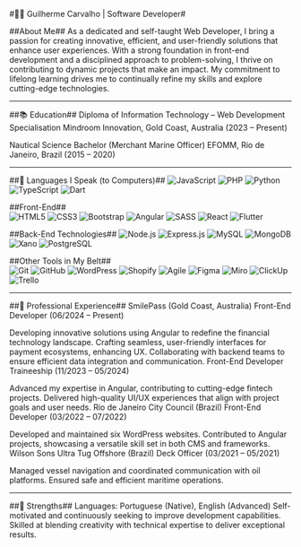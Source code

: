 #👨‍💻 Guilherme Carvalho | Software Developer#

##About Me##
As a dedicated and self-taught Web Developer, I bring a passion for creating innovative, efficient, and user-friendly solutions that enhance user experiences. With a strong foundation in front-end development and a disciplined approach to problem-solving, I thrive on contributing to dynamic projects that make an impact. My commitment to lifelong learning drives me to continually refine my skills and explore cutting-edge technologies.

---

##📚 Education##
Diploma of Information Technology – Web Development Specialisation
Mindroom Innovation, Gold Coast, Australia (2023 – Present)

Nautical Science Bachelor (Merchant Marine Officer)
EFOMM, Rio de Janeiro, Brazil (2015 – 2020)

---

##🧰 Languages I Speak (to Computers)##
![JavaScript](https://img.shields.io/badge/JavaScript-F7DF1E?style=flat-square&logo=javascript&logoColor=black) ![PHP](https://img.shields.io/badge/PHP-777BB4?style=flat-square&logo=php&logoColor=white) ![Python](https://img.shields.io/badge/Python-3776AB?style=flat-square&logo=python&logoColor=white) ![TypeScript](https://img.shields.io/badge/TypeScript-3178C6?style=flat-square&logo=typescript&logoColor=white) ![Dart](https://img.shields.io/badge/Dart-0175C2?style=flat-square&logo=dart&logoColor=white)  

##Front-End##  
![HTML5](https://img.shields.io/badge/HTML5-E34F26?style=flat-square&logo=html5&logoColor=white) ![CSS3](https://img.shields.io/badge/CSS3-1572B6?style=flat-square&logo=css3&logoColor=white) ![Bootstrap](https://img.shields.io/badge/Bootstrap-7952B3?style=flat-square&logo=bootstrap&logoColor=white) ![Angular](https://img.shields.io/badge/Angular-DD0031?style=flat-square&logo=angular&logoColor=white) ![SASS](https://img.shields.io/badge/SASS-CC6699?style=flat-square&logo=sass&logoColor=white) ![React](https://img.shields.io/badge/React-61DAFB?style=flat-square&logo=react&logoColor=black) ![Flutter](https://img.shields.io/badge/Flutter-02569B?style=flat-square&logo=flutter&logoColor=white)  

##Back-End Technologies## 
![Node.js](https://img.shields.io/badge/Node.js-339933?style=flat-square&logo=nodedotjs&logoColor=white) ![Express.js](https://img.shields.io/badge/Express.js-000000?style=flat-square&logo=express&logoColor=white) ![MySQL](https://img.shields.io/badge/MySQL-4479A1?style=flat-square&logo=mysql&logoColor=white) ![MongoDB](https://img.shields.io/badge/MongoDB-47A248?style=flat-square&logo=mongodb&logoColor=white) ![Xano](https://img.shields.io/badge/Xano-FF6D00?style=flat-square&logo=xano&logoColor=white) ![PostgreSQL](https://img.shields.io/badge/PostgreSQL-4169E1?style=flat-square&logo=postgresql&logoColor=white)  

##Other Tools in My Belt##  
![Git](https://img.shields.io/badge/Git-F05032?style=flat-square&logo=git&logoColor=white) ![GitHub](https://img.shields.io/badge/GitHub-181717?style=flat-square&logo=github&logoColor=white) ![WordPress](https://img.shields.io/badge/WordPress-21759B?style=flat-square&logo=wordpress&logoColor=white) ![Shopify](https://img.shields.io/badge/Shopify-7AB55C?style=flat-square&logo=shopify&logoColor=white) ![Agile](https://img.shields.io/badge/Agile-0078D7?style=flat-square&logo=agile&logoColor=white) ![Figma](https://img.shields.io/badge/Figma-F24E1E?style=flat-square&logo=figma&logoColor=white) ![Miro](https://img.shields.io/badge/Miro-050038?style=flat-square&logo=miro&logoColor=white) ![ClickUp](https://img.shields.io/badge/ClickUp-7B68EE?style=flat-square&logo=clickup&logoColor=white) ![Trello](https://img.shields.io/badge/Trello-0052CC?style=flat-square&logo=trello&logoColor=white)  

---

##👔 Professional Experience##
SmilePass (Gold Coast, Australia)
Front-End Developer (06/2024 – Present)

Developing innovative solutions using Angular to redefine the financial technology landscape.
Crafting seamless, user-friendly interfaces for payment ecosystems, enhancing UX.
Collaborating with backend teams to ensure efficient data integration and communication.
Front-End Developer Traineeship (11/2023 – 05/2024)

Advanced my expertise in Angular, contributing to cutting-edge fintech projects.
Delivered high-quality UI/UX experiences that align with project goals and user needs.
Rio de Janeiro City Council (Brazil)
Front-End Developer (03/2022 – 07/2022)

Developed and maintained six WordPress websites.
Contributed to Angular projects, showcasing a versatile skill set in both CMS and frameworks.
Wilson Sons Ultra Tug Offshore (Brazil)
Deck Officer (03/2021 – 05/2021)

Managed vessel navigation and coordinated communication with oil platforms.
Ensured safe and efficient maritime operations.

---

##🌟 Strengths##
Languages: Portuguese (Native), English (Advanced)
Self-motivated and continuously seeking to improve development capabilities.
Skilled at blending creativity with technical expertise to deliver exceptional results.
